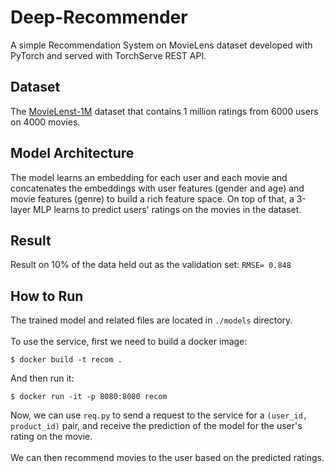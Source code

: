 # Deep-Recommender
A simple Recommendation System on MovieLens dataset developed with PyTorch and served with TorchServe REST API.


## Dataset
The [MovieLenst-1M](https://grouplens.org/datasets/movielens/) dataset that contains 1 million ratings from 6000 users on 4000 movies.

## Model Architecture
The model learns an embedding for each user and each movie and concatenates the embeddings with user features (gender and age) and movie features (genre) to build a rich feature space. On top of that, a 3-layer MLP learns to predict users' ratings on the movies in the dataset.

## Result
Result on 10% of the data held out as the validation set: ```RMSE= 0.848```

## How to Run
The trained model and related files are located in ```./models``` directory.\
\
To use the service, first we need to build a docker image:
```
$ docker build -t recom .
```

And then run it:
```
$ docker run -it -p 8080:8080 recom
```

Now, we can use ```req.py``` to send a request to the service for a ```(user_id, product_id)``` pair, and receive the prediction of the model for the user's rating on the movie. \
\
We can then recommend movies to the user based on the predicted ratings.
